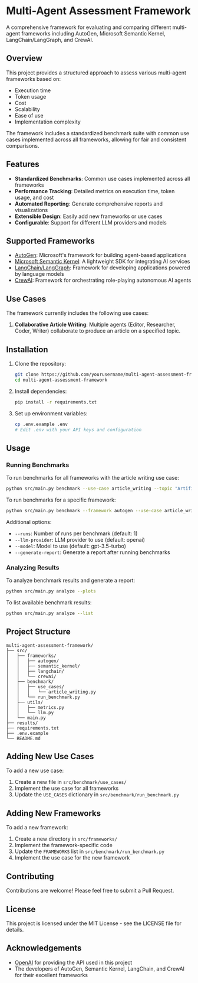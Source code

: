 # Multi-Agent Assessment Framework

A comprehensive framework for evaluating and comparing different multi-agent frameworks including AutoGen, Microsoft Semantic Kernel, LangChain/LangGraph, and CrewAI.

## Overview

This project provides a structured approach to assess various multi-agent frameworks based on:

- Execution time
- Token usage
- Cost
- Scalability
- Ease of use
- Implementation complexity

The framework includes a standardized benchmark suite with common use cases implemented across all frameworks, allowing for fair and consistent comparisons.

## Features

- **Standardized Benchmarks**: Common use cases implemented across all frameworks
- **Performance Tracking**: Detailed metrics on execution time, token usage, and cost
- **Automated Reporting**: Generate comprehensive reports and visualizations
- **Extensible Design**: Easily add new frameworks or use cases
- **Configurable**: Support for different LLM providers and models

## Supported Frameworks

- [AutoGen](https://github.com/microsoft/autogen): Microsoft's framework for building agent-based applications
- [Microsoft Semantic Kernel](https://github.com/microsoft/semantic-kernel): A lightweight SDK for integrating AI services
- [LangChain/LangGraph](https://github.com/langchain-ai/langchain): Framework for developing applications powered by language models
- [CrewAI](https://github.com/joaomdmoura/crewAI): Framework for orchestrating role-playing autonomous AI agents

## Use Cases

The framework currently includes the following use cases:

1. **Collaborative Article Writing**: Multiple agents (Editor, Researcher, Coder, Writer) collaborate to produce an article on a specified topic.

## Installation

1. Clone the repository:
   ```bash
   git clone https://github.com/yourusername/multi-agent-assessment-framework.git
   cd multi-agent-assessment-framework
   ```

2. Install dependencies:
   ```bash
   pip install -r requirements.txt
   ```

3. Set up environment variables:
   ```bash
   cp .env.example .env
   # Edit .env with your API keys and configuration
   ```

## Usage

### Running Benchmarks

To run benchmarks for all frameworks with the article writing use case:

```bash
python src/main.py benchmark --use-case article_writing --topic "Artificial Intelligence in Healthcare"
```

To run benchmarks for a specific framework:

```bash
python src/main.py benchmark --framework autogen --use-case article_writing --topic "Climate Change Solutions"
```

Additional options:
- `--runs`: Number of runs per benchmark (default: 1)
- `--llm-provider`: LLM provider to use (default: openai)
- `--model`: Model to use (default: gpt-3.5-turbo)
- `--generate-report`: Generate a report after running benchmarks

### Analyzing Results

To analyze benchmark results and generate a report:

```bash
python src/main.py analyze --plots
```

To list available benchmark results:

```bash
python src/main.py analyze --list
```

## Project Structure

```
multi-agent-assessment-framework/
├── src/
│   ├── frameworks/
│   │   ├── autogen/
│   │   ├── semantic_kernel/
│   │   ├── langchain/
│   │   └── crewai/
│   ├── benchmark/
│   │   ├── use_cases/
│   │   │   └── article_writing.py
│   │   └── run_benchmark.py
│   ├── utils/
│   │   ├── metrics.py
│   │   └── llm.py
│   └── main.py
├── results/
├── requirements.txt
├── .env.example
└── README.md
```

## Adding New Use Cases

To add a new use case:

1. Create a new file in `src/benchmark/use_cases/`
2. Implement the use case for all frameworks
3. Update the `USE_CASES` dictionary in `src/benchmark/run_benchmark.py`

## Adding New Frameworks

To add a new framework:

1. Create a new directory in `src/frameworks/`
2. Implement the framework-specific code
3. Update the `FRAMEWORKS` list in `src/benchmark/run_benchmark.py`
4. Implement the use case for the new framework

## Contributing

Contributions are welcome! Please feel free to submit a Pull Request.

## License

This project is licensed under the MIT License - see the LICENSE file for details.

## Acknowledgements

- [OpenAI](https://openai.com/) for providing the API used in this project
- The developers of AutoGen, Semantic Kernel, LangChain, and CrewAI for their excellent frameworks 